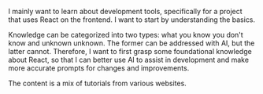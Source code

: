 I mainly want to learn about development tools, specifically for a project that uses React on the frontend. I want to start by understanding the basics.

Knowledge can be categorized into two types: what you know you don't know and unknown unknown. The former can be addressed with AI, but the latter cannot. Therefore, I want to first grasp some foundational knowledge about React, so that I can better use AI to assist in development and make more accurate prompts for changes and improvements.

The content is a mix of tutorials from various websites.


